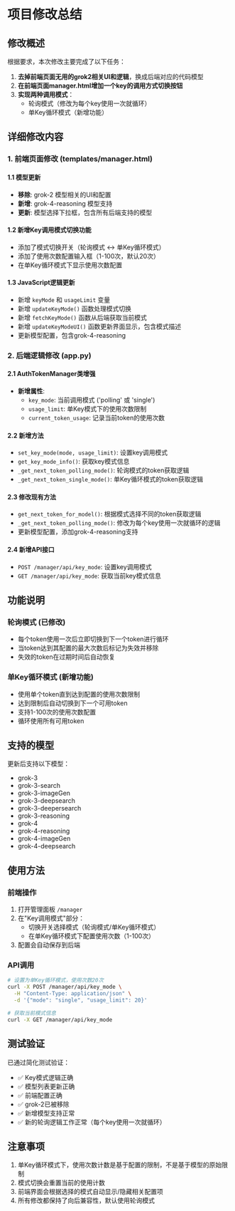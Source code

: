 # 项目修改总结

## 修改概述

根据要求，本次修改主要完成了以下任务：

1. **去掉前端页面无用的grok2相关UI和逻辑**，换成后端对应的代码模型
2. **在前端页面manager.html增加一个key的调用方式切换按钮**
3. **实现两种调用模式**：
   - 轮询模式（修改为每个key使用一次就循环）
   - 单Key循环模式（新增功能）

## 详细修改内容

### 1. 前端页面修改 (templates/manager.html)

#### 1.1 模型更新
- **移除**: grok-2 模型相关的UI和配置
- **新增**: grok-4-reasoning 模型支持
- **更新**: 模型选择下拉框，包含所有后端支持的模型

#### 1.2 新增Key调用模式切换功能
- 添加了模式切换开关（轮询模式 ↔ 单Key循环模式）
- 添加了使用次数配置输入框（1-100次，默认20次）
- 在单Key循环模式下显示使用次数配置

#### 1.3 JavaScript逻辑更新
- 新增 `keyMode` 和 `usageLimit` 变量
- 新增 `updateKeyMode()` 函数处理模式切换
- 新增 `fetchKeyMode()` 函数从后端获取当前模式
- 新增 `updateKeyModeUI()` 函数更新界面显示，包含模式描述
- 更新模型配置，包含grok-4-reasoning

### 2. 后端逻辑修改 (app.py)

#### 2.1 AuthTokenManager类增强
- **新增属性**:
  - `key_mode`: 当前调用模式 ('polling' 或 'single')
  - `usage_limit`: 单Key模式下的使用次数限制
  - `current_token_usage`: 记录当前token的使用次数

#### 2.2 新增方法
- `set_key_mode(mode, usage_limit)`: 设置key调用模式
- `get_key_mode_info()`: 获取key模式信息
- `_get_next_token_polling_mode()`: 轮询模式的token获取逻辑
- `_get_next_token_single_mode()`: 单Key循环模式的token获取逻辑

#### 2.3 修改现有方法
- `get_next_token_for_model()`: 根据模式选择不同的token获取逻辑
- `_get_next_token_polling_mode()`: 修改为每个key使用一次就循环的逻辑
- 更新模型配置，添加grok-4-reasoning支持

#### 2.4 新增API接口
- `POST /manager/api/key_mode`: 设置key调用模式
- `GET /manager/api/key_mode`: 获取当前key模式信息

## 功能说明

### 轮询模式 (已修改)
- 每个token使用一次后立即切换到下一个token进行循环
- 当token达到其配置的最大次数后标记为失效并移除
- 失效的token在过期时间后自动恢复

### 单Key循环模式 (新增功能)
- 使用单个token直到达到配置的使用次数限制
- 达到限制后自动切换到下一个可用token
- 支持1-100次的使用次数配置
- 循环使用所有可用token

## 支持的模型

更新后支持以下模型：
- grok-3
- grok-3-search  
- grok-3-imageGen
- grok-3-deepsearch
- grok-3-deepersearch
- grok-3-reasoning
- grok-4
- grok-4-reasoning
- grok-4-imageGen
- grok-4-deepsearch

## 使用方法

### 前端操作
1. 打开管理面板 `/manager`
2. 在"Key调用模式"部分：
   - 切换开关选择模式（轮询模式/单Key循环模式）
   - 在单Key循环模式下配置使用次数（1-100次）
3. 配置会自动保存到后端

### API调用
```bash
# 设置为单Key循环模式，使用次数20次
curl -X POST /manager/api/key_mode \
  -H "Content-Type: application/json" \
  -d '{"mode": "single", "usage_limit": 20}'

# 获取当前模式信息
curl -X GET /manager/api/key_mode
```

## 测试验证

已通过简化测试验证：
- ✅ Key模式逻辑正确
- ✅ 模型列表更新正确
- ✅ 前端配置正确
- ✅ grok-2已被移除
- ✅ 新增模型支持正常
- ✅ 新的轮询逻辑工作正常（每个key使用一次就循环）

## 注意事项

1. 单Key循环模式下，使用次数计数是基于配置的限制，不是基于模型的原始限制
2. 模式切换会重置当前的使用计数
3. 前端界面会根据选择的模式自动显示/隐藏相关配置项
4. 所有修改都保持了向后兼容性，默认使用轮询模式

